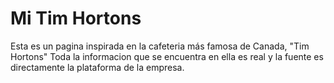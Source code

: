 # Mi Tim Hortons
Esta es un pagina inspirada en la cafeteria más famosa de Canada, "Tim Hortons"
Toda la informacion que se encuentra en ella es real y la fuente es directamente la plataforma de la empresa.
